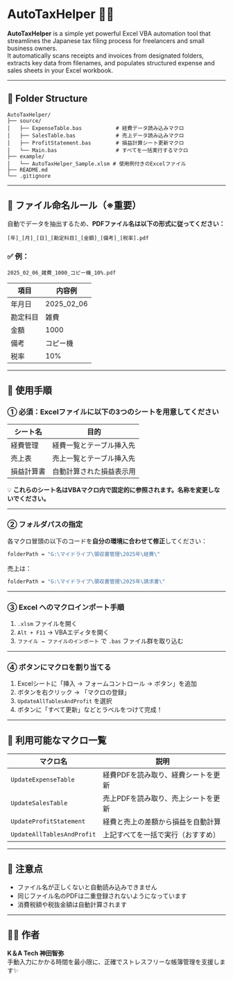 # AutoTaxHelper 🧾✨

**AutoTaxHelper** is a simple yet powerful Excel VBA automation tool that streamlines the Japanese tax filing process for freelancers and small business owners.  
It automatically scans receipts and invoices from designated folders, extracts key data from filenames, and populates structured expense and sales sheets in your Excel workbook.

---

## 📂 Folder Structure

```
AutoTaxHelper/
├── source/
│   ├── ExpenseTable.bas           # 経費データ読み込みマクロ
│   ├── SalesTable.bas             # 売上データ読み込みマクロ
│   ├── ProfitStatement.bas        # 損益計算シート更新マクロ
│   └── Main.bas                   # すべてを一括実行するマクロ
├── example/
│   └── AutoTaxHelper_Sample.xlsm # 使用例付きのExcelファイル
├── README.md
└── .gitignore
```

---

## 📄 ファイル命名ルール（※重要）

自動でデータを抽出するため、**PDFファイル名は以下の形式に従ってください：**

```
[年]_[月]_[日]_[勘定科目]_[金額]_[備考]_[税率].pdf
```

### ✅ 例：

```
2025_02_06_雑費_1000_コピー機_10%.pdf
```

| 項目       | 内容例       |
|------------|--------------|
| 年月日     | 2025_02_06   |
| 勘定科目   | 雑費         |
| 金額       | 1000         |
| 備考       | コピー機     |
| 税率       | 10%          |

---

## 🔧 使用手順

### ① 必須：Excelファイルに**以下の3つのシートを用意してください**

| シート名       | 目的                     |
|----------------|--------------------------|
| 経費管理       | 経費一覧とテーブル挿入先 |
| 売上表         | 売上一覧とテーブル挿入先 |
| 損益計算書     | 自動計算された損益表示用 |

💡 **これらのシート名はVBAマクロ内で固定的に参照されます。名称を変更しないでください。**

---

### ② フォルダパスの指定

各マクロ冒頭の以下のコードを**自分の環境に合わせて修正**してください：

```vb
folderPath = "G:\マイドライブ\領収書管理\2025年\経費\"
```

売上は：

```vb
folderPath = "G:\マイドライブ\領収書管理\2025年\請求書\"
```

---

### ③ Excel へのマクロインポート手順

1. `.xlsm` ファイルを開く
2. `Alt + F11` → VBAエディタを開く
3. `ファイル → ファイルのインポート` で `.bas` ファイル群を取り込む

---

### ④ ボタンにマクロを割り当てる

1. Excelシートに「挿入 → フォームコントロール → ボタン」を追加
2. ボタンを右クリック → 「マクロの登録」
3. `UpdateAllTablesAndProfit` を選択
4. ボタンに「すべて更新」などとラベルをつけて完成！

---

## 📌 利用可能なマクロ一覧

| マクロ名                     | 説明                         |
|------------------------------|------------------------------|
| `UpdateExpenseTable`         | 経費PDFを読み取り、経費シートを更新 |
| `UpdateSalesTable`           | 売上PDFを読み取り、売上シートを更新 |
| `UpdateProfitStatement`      | 経費と売上の差額から損益を自動計算 |
| `UpdateAllTablesAndProfit`   | 上記すべてを一括で実行（おすすめ） |

---

## 📢 注意点

- ファイル名が正しくないと自動読み込みできません
- 同じファイル名のPDFは二重登録されないようになっています
- 消費税額や税抜金額は自動計算されます

---

## 👨‍💻 作者

**K＆A Tech 神田智弥**  
手動入力にかかる時間を最小限に、正確でストレスフリーな帳簿管理を支援します✨
